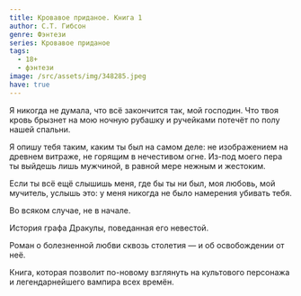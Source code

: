 ```yaml
---
title: Кровавое приданое. Книга 1
author: С.Т. Гибсон
genre: Фэнтези
series: Кровавое приданое
tags:
  - 18+
  - фэнтези
image: /src/assets/img/348285.jpeg
have: true
---
```

Я никогда не думала, что всё закончится так, мой господин. Что твоя кровь брызнет на мою ночную рубашку и ручейками потечёт по полу нашей спальни.

Я опишу тебя таким, каким ты был на самом деле: не изображением на древнем витраже, не горящим в нечестивом огне. Из-под моего пера ты выйдешь лишь мужчиной, в равной мере нежным и жестоким.

Если ты всё ещё слышишь меня, где бы ты ни был, моя любовь, мой мучитель, услышь это: у меня никогда не было намерения убивать тебя.

Во всяком случае, не в начале.

История графа Дракулы, поведанная его невестой.

Роман о болезненной любви сквозь столетия — и об освобождении от неё.

Книга, которая позволит по-новому взглянуть на культового персонажа и легендарнейшего вампира всех времён.
